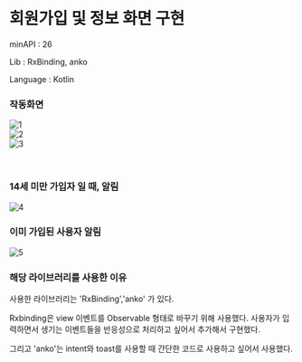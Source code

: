 

# 회원가입 및 정보 화면 구현

minAPI : 26

Lib : RxBinding, anko

Language : Kotlin
<br>


### 작동화면

![1](./screenshot/1.gif)
<br>
![2](./screenshot/2.gif)
<br>
![3](./screenshot/3.gif)
<br>

<br>


### 14세 미만 가입자 일 때, 알림

![4](./screenshot/14exception.gif)
<br>

### 이미 가입된 사용자 알림

![5](./screenshot/alreadyJoin.gif)
<br>


### 해당 라이브러리를 사용한 이유

사용한 라이브러리는 'RxBinding','anko' 가 있다.

Rxbinding은 view 이벤트를 Observable 형태로 바꾸기 위해 사용했다. 사용자가 입력하면서 생기는 이벤트들을 반응성으로 처리하고 싶어서 추가해서 구현했다.


그리고 'anko'는 intent와 toast를 사용할 때 간단한 코드로 사용하고 싶어서 사용했다.

